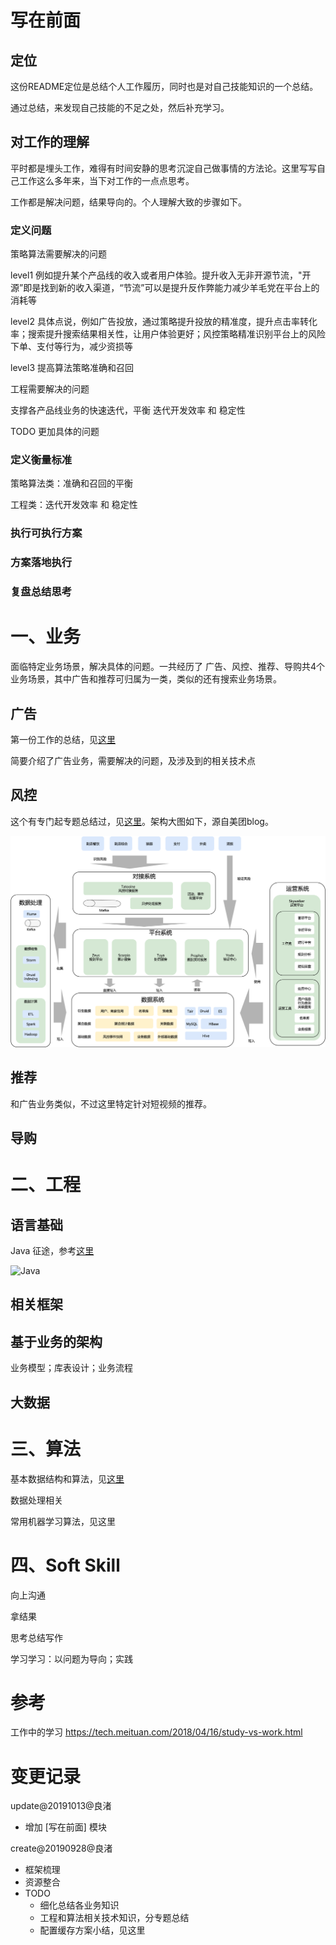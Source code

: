 # 写在前面

## 定位

这份README定位是总结个人工作履历，同时也是对自己技能知识的一个总结。

通过总结，来发现自己技能的不足之处，然后补充学习。



## 对工作的理解

平时都是埋头工作，难得有时间安静的思考沉淀自己做事情的方法论。这里写写自己工作这么多年来，当下对工作的一点点思考。

工作都是解决问题，结果导向的。个人理解大致的步骤如下。



### 定义问题

策略算法需要解决的问题

level1 例如提升某个产品线的收入或者用户体验。提升收入无非开源节流，"开源”即是找到新的收入渠道，“节流”可以是提升反作弊能力减少羊毛党在平台上的消耗等

level2 具体点说，例如广告投放，通过策略提升投放的精准度，提升点击率转化率；搜索提升搜索结果相关性，让用户体验更好；风控策略精准识别平台上的风险下单、支付等行为，减少资损等

level3 提高算法策略准确和召回 



工程需要解决的问题

支撑各产品线业务的快速迭代，平衡 迭代开发效率 和 稳定性

TODO 更加具体的问题



### 定义衡量标准

策略算法类：准确和召回的平衡

工程类：迭代开发效率 和 稳定性



### 执行可执行方案



### 方案落地执行



### 复盘总结思考







# 一、业务

面临特定业务场景，解决具体的问题。一共经历了 广告、风控、推荐、导购共4个业务场景，其中广告和推荐可归属为一类，类似的还有搜索业务场景。



## 广告

第一份工作的总结，见[这里](https://github.com/yangliang1415/blog/blob/master/temp/first_work.md)

简要介绍了广告业务，需要解决的问题，及涉及到的相关技术点



## 风控

这个有专门起专题总结过，见[这里](https://github.com/yangliang1415/awesome-risk-control)。架构大图如下，源自美团blog。

![VC](temp/pic/meituan_riskcontrol_architure.png)





## 推荐

和广告业务类似，不过这里特定针对短视频的推荐。



## 导购



# 二、工程

## 语言基础



Java 征途，参考[这里]()

![Java](/Users/yangliang/workspace/blog/temp/pic/Java_Tech.jpg)



## 相关框架



## 基于业务的架构

业务模型；库表设计；业务流程



## 大数据





# 三、算法

基本数据结构和算法，见[这里](https://github.com/yangliang1415/algo)



数据处理相关



常用机器学习算法，见这里





# 四、Soft Skill

向上沟通

拿结果

思考总结写作

学习学习：以问题为导向；实践



# 参考

工作中的学习 https://tech.meituan.com/2018/04/16/study-vs-work.html



# 变更记录

update@20191013@良渚

- 增加 [写在前面] 模块



create@20190928@良渚

* 框架梳理
* 资源整合
* TODO
  * 细化总结各业务知识
  * 工程和算法相关技术知识，分专题总结
  * 配置缓存方案小结，见这里